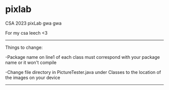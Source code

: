 # pixlab
CSA 2023 pixLab gwa gwa


For my csa leech <3

-----------------------------------------

Things to change:

-Package name on line1 of each class must correspond with your package name or it won't compile

-Change file directory in PictureTester.java under Classes to the location of the images on your device

-----------------------------------------

